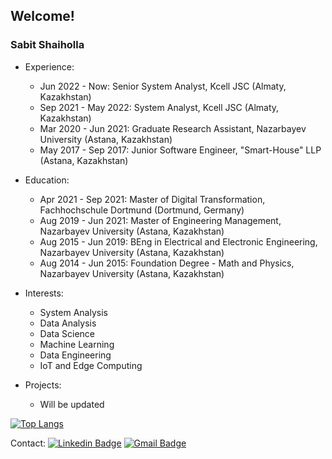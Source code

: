 ## Welcome!

<!--
**sabit-shaiholla/sabit-shaiholla** is a ✨ _special_ ✨ repository because its `README.md` (this file) appears on your GitHub profile.-->
### Sabit Shaiholla 

+ Experience: 
    - Jun 2022 - Now: Senior System Analyst, Kcell JSC (Almaty, Kazakhstan)
    - Sep 2021 - May 2022: System Analyst, Kcell JSC (Almaty, Kazakhstan)
    - Mar 2020 - Jun 2021: Graduate Research Assistant, Nazarbayev University (Astana, Kazakhstan)
    - May 2017 - Sep 2017: Junior Software Engineer, "Smart-House" LLP (Astana, Kazakhstan)

+ Education: 
    - Apr 2021 - Sep 2021: Master of Digital Transformation, Fachhochschule Dortmund (Dortmund, Germany)
    - Aug 2019 - Jun 2021: Master of Engineering Management, Nazarbayev University (Astana, Kazakhstan)
    - Aug 2015 - Jun 2019: BEng in Electrical and Electronic Engineering, Nazarbayev University (Astana, Kazakhstan)
    - Aug 2014 - Jun 2015: Foundation Degree - Math and Physics, Nazarbayev University (Astana, Kazakhstan)

+ Interests: 
    - System Analysis
    - Data Analysis
    - Data Science
    - Machine Learning
    - Data Engineering
    - IoT and Edge Computing

+ Projects:
    - Will be updated


[![Top Langs](https://github-readme-stats.vercel.app/api/top-langs/?username=sabit-shaiholla&layout=compact)](https://github.com/sabit-shaiholla/github-readme-stats)

Contact:
[![Linkedin Badge](https://img.shields.io/badge/-LinkedIn-blue?style=flat-square&logo=Linkedin&logoColor=white&link=https://www.linkedin.com/in/sabit-shaiholla/)](https://www.linkedin.com/in/sabit-shaiholla/) 
[![Gmail Badge](https://img.shields.io/badge/Gmail-d14836?style=flat-square&logo=Gmail&logoColor=white&link=mailto:sabit.shaiholla@nu.edu.kz)](mailto:sabit.shaiholla@nu.edu.kz)
